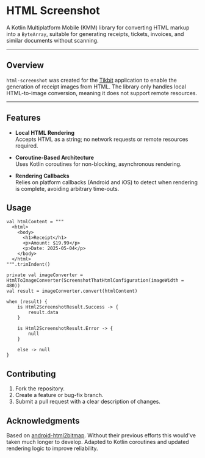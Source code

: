 # HTML Screenshot

A Kotlin Multiplatform Mobile (KMM) library for converting HTML markup into a `ByteArray`, suitable for generating receipts, tickets, invoices, and similar documents without scanning.

---

## Overview

`html-screenshot` was created for the [Tikbit](https://robercoding.dev/projects/tikbit) application to enable the generation of receipt images from HTML.
The library only handles local HTML-to-image conversion, meaning it does not support remote resources.


---

## Features

- **Local HTML Rendering**  
  Accepts HTML as a string; no network requests or remote resources required.

- **Coroutine-Based Architecture**  
  Uses Kotlin coroutines for non-blocking, asynchronous rendering.

- **Rendering Callbacks**  
  Relies on platform callbacks (Android and iOS) to detect when rendering is complete, avoiding arbitrary time-outs.

## Usage
```
val htmlContent = """
  <html>
    <body>
      <h1>Receipt</h1>
      <p>Amount: $19.99</p>
      <p>Date: 2025-05-04</p>
    </body>
  </html>
""".trimIndent()

private val imageConverter = HtmlToImageConverter(ScreenshotThatHtmlConfiguration(imageWidth = 480))
val result = imageConverter.convert(htmlContent)

when (result) {
    is Html2ScreenshotResult.Success -> {
        result.data
    }

    is Html2ScreenshotResult.Error -> {
        null
    }

    else -> null
}
```

## Contributing
1. Fork the repository. 
2. Create a feature or bug-fix branch. 
3. Submit a pull request with a clear description of changes.

## Acknowledgments
Based on [android-html2bitmap](https://github.com/iZettle/android-html2bitmap). 
Without their previous efforts this would've taken much longer to develop.
Adapted to Kotlin coroutines and updated rendering logic to improve reliability.